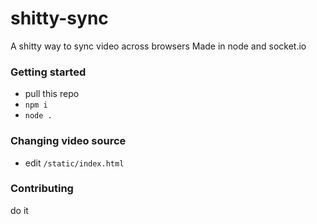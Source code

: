 # shitty-sync
A shitty way to sync video across browsers
Made in node and socket.io

### Getting started
- pull this repo
- `npm i`
- `node .`

### Changing video source
- edit `/static/index.html`

### Contributing
do it
